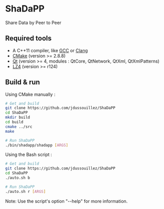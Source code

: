 ShaDaPP
=======

Share Data by Peer to Peer

Required tools
--------------

- A C++11 compiler, like [GCC](http://gcc.gnu.org/) or [Clang](http://clang.llvm.org/)
- [CMake](http://www.cmake.org/) (version >= 2.8.8)
- [Qt](http://qt-project.org/) (version >= 4, modules : QtCore, QtNetwork, QtXml, QtXmlPatterns)
- [LZ4](https://code.google.com/p/lz4/) (version >= r124)

Build & run
-----------

Using CMake manually :

``` bash
# Get and build
git clone https://github.com/jdussouillez/ShaDaPP
cd ShaDaPP
mkdir build
cd build
cmake ../src
make

# Run ShaDaPP
./bin/shadapp/shadapp [ARGS]
```

Using the Bash script :

``` bash
# Get and build
git clone https://github.com/jdussouillez/ShaDaPP
cd ShaDaPP
./auto.sh b

# Run ShaDaPP
./auto.sh r [ARGS]
```
Note: Use the script's option "--help" for more information.
